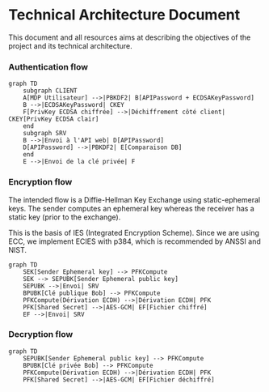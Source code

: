 # Technical Architecture Document

This document and all resources aims at describing the objectives of the project
and its technical architecture.

### Authentication flow

```mermaid
graph TD
	subgraph CLIENT
	A[MDP Utilisateur] -->|PBKDF2| B[APIPassword + ECDSAKeyPassword]
	B -->|ECDSAKeyPassword| CKEY
	F[PrivKey ECDSA chiffrée] -->|Déchiffrement côté client| CKEY[PrivKey ECDSA clair]
	end
	subgraph SRV
	B -->|Envoi à l'API web| D[APIPassword]
	D[APIPassword] -->|PBKDF2| E[Comparaison DB]
	end
	E -->|Envoi de la clé privée| F
```

### Encryption flow

The intended flow is a Diffie-Hellman Key Exchange using static-ephemeral keys.
The sender computes an ephemeral key whereas the receiver has a static key (prior to the exchange).

This is the basis of IES (Integrated Encryption Scheme). Since we are using ECC, we implement ECIES with p384, which is recommended by ANSSI and NIST.

```mermaid
graph TD
    SEK[Sender Ephemeral key] --> PFKCompute
    SEK --> SEPUBK[Sender Ephemeral public key]
    SEPUBK -->|Envoi| SRV
    BPUBK[Clé publique Bob] --> PFKCompute
    PFKCompute(Dérivation ECDH) -->|Dérivation ECDH| PFK
	PFK[Shared Secret] -->|AES-GCM| EF[Fichier chiffré]
	EF -->|Envoi| SRV
```

### Decryption flow

```mermaid
graph TD
	SEPUBK[Sender Ephemeral public key] --> PFKCompute
	BPUBK[Clé privée Bob] --> PFKCompute
	PFKCompute(Dérivation ECDH) -->|Dérivation ECDH| PFK
	PFK[Shared Secret] -->|AES-GCM| EF[Fichier déchiffré]
```

